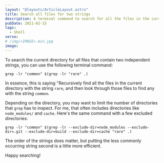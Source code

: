 ```yaml
---
layout: "@layouts/ArticleLayout.astro"
title: Search all files for two strings
description: A terminal command to search for all the files in the current directory that contain two independent strings.
pubDate: 2021-02-15
tags:
  - Shell
verse:
# /img/<IMAGE>.min.jpg
image:
---
```


To search the current directory for all files that contain two independent strings, you can use the following terminal command:

```shell
grep -lr "common" $(grep -lr "rare" .)
```

In essence, this is saying "Recursively find all the files in the current directory with the string `rare`, and then look through those files to find any with the string `common`.

Depending on the directory, you may want to limit the number of directories that `grep` has to inspect. For me, that often includes directories like `node_modules/` and `cache`. Here's the same command with a few excluded directories:

```shell
grep -lr "common" $(grep -lr --exclude-dir=node_modules --exclude-dir=.git --exclude-dir=build --exclude-dir=cache "rare" .)
```

The order of the strings does matter, but putting the less commonly occurring string second is a little more efficient.

Happy searching!
